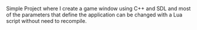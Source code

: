 Simple Project where I create a game window using C++ and SDL and most of the parameters that define the application can be changed with a Lua script without need to recompile.
